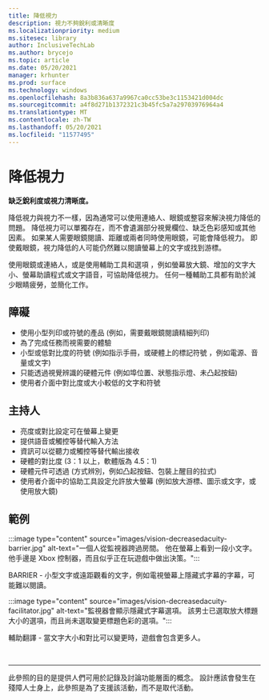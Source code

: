 ```yaml
---
title: 降低視力
description: 視力不夠銳利或清晰度
ms.localizationpriority: medium
ms.sitesec: library
author: InclusiveTechLab
ms.author: brycejo
ms.topic: article
ms.date: 05/20/2021
manager: krhunter
ms.prod: surface
ms.technology: windows
ms.openlocfilehash: 8a3b836a637a9967ca0cc53be3c1153421d004dc
ms.sourcegitcommit: a4f8d271b1372321c3b45fc5a7a29703976964a4
ms.translationtype: MT
ms.contentlocale: zh-TW
ms.lasthandoff: 05/20/2021
ms.locfileid: "11577495"
---
```

# <a name="decreased-acuity"></a>降低視力

**缺乏銳利度或視力清晰度。**

降低視力與視力不一樣，因為通常可以使用連絡人、眼鏡或整容來解決視力降低的問題。 降低視力可以單獨存在，而不會遺漏部分視覺欄位、缺乏色彩感知或其他因素。 如果某人需要眼鏡閱讀、距離或兩者同時使用眼鏡，可能會降低視力。 即使戴眼鏡，視力降低的人可能仍然難以閱讀螢幕上的文字或找到游標。

使用眼鏡或連絡人，或是使用輔助工具和選項 ，例如螢幕放大鏡、增加的文字大小、螢幕助讀程式或文字語音，可協助降低視力。 任何一種輔助工具都有助於減少眼睛疲勞，並簡化工作。

## <a name="barriers"></a>障礙

* 使用小型列印或符號的產品 (例如，需要戴眼鏡閱讀精細列印) 
* 為了完成任務而視需要的體驗
* 小型或低對比度的符號 (例如指示手冊，或硬體上的標記符號 ，例如電源、音量或文字) 
* 只能透過視覺辨識的硬體元件 (例如埠位置、狀態指示燈、未凸起按鈕) 
* 使用者介面中對比度或大小較低的文字和符號


## <a name="facilitators"></a>主持人

* 亮度或對比設定可在螢幕上變更
* 提供語音或觸控等替代輸入方法
* 資訊可以從聽力或觸控等替代輸出接收
* 硬體的對比度 (3：1 以上，軟體版為 4.5：1) 
* 硬體元件可透過 (方式辨別，例如凸起按鈕、包裝上醒目的拉式) 
* 使用者介面中的協助工具設定允許放大螢幕 (例如放大游標、圖示或文字，或使用放大鏡) 


## <a name="examples"></a>範例

:::image type="content" source="images/vision-decreasedacuity-barrier.jpg" alt-text="一個人從監視器跨過房間。 他在螢幕上看到一段小文字。 他手邊是 Xbox 控制器，而且似乎正在玩遊戲中做出決策。":::

BARRIER - 小型文字或遠距觀看的文字，例如電視螢幕上隱藏式字幕的字幕，可能難以閱讀。 

:::image type="content" source="images/vision-decreasedacuity-facilitator.jpg" alt-text="監視器會顯示隱藏式字幕選項。 該男士已選取放大標題大小的選項，而且尚未選取變更標題色彩的選項。":::

輔助翻譯 - 當文字大小和對比可以變更時，遊戲會包含更多人。


&nbsp;

[comment]: # (頁腳語句)
___
此參照的目的是提供人們可用於記錄及討論功能層面的概念。 設計應該會發生在殘障人士身上，此參照是為了支援該活動，而不是取代活動。 